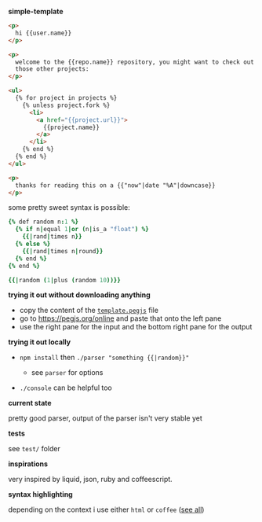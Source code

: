 **simple-template**

```html
<p>
  hi {{user.name}}
</p>

<p>
  welcome to the {{repo.name}} repository, you might want to check out
  those other projects:
</p>

<ul>
  {% for project in projects %}
    {% unless project.fork %}
      <li>
        <a href="{{project.url}}">
          {{project.name}}
        </a>
      </li>
    {% end %}
  {% end %}
</ul>

<p>
  thanks for reading this on a {{"now"|date "%A"|downcase}}
</p>
```

some pretty sweet syntax is possible:

```coffee
{% def random n:1 %}
  {% if n|equal 1|or (n|is_a "float") %}
    {{|rand|times n}}
  {% else %}
    {{|rand|times n|round}}
  {% end %}
{% end %}

{{|random (1|plus (random 10))}}
```

**trying it out without downloading anything**

- copy the content of the [`template.pegjs`](https://raw.githubusercontent.com/simple-updates/template/master/template.pegjs) file
- go to <https://pegjs.org/online> and paste that onto the left pane
- use the right pane for the input and the bottom right pane for the output

**trying it out locally**

- `npm install` then `./parser "something {{|random}}"`
  - see `parser` for options

- `./console` can be helpful too

**current state**

pretty good parser, output of the parser isn't very stable yet

**tests**

see `test/` folder

**inspirations**

very inspired by liquid, json, ruby and coffeescript.

**syntax highlighting**

depending on the context i use either `html` or `coffee` ([see all](https://gist.github.com/localhostdotdev/1e118e70a8b07bb07d12d79f6af772db))
